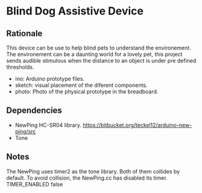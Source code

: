 

# Blind Dog Assistive Device

Rationale
---------
This device can be use to help blind pets to understand the environement. 
The environement can be a daunting world for a lovely pet, this project sends 
audible stimulous when the distance to an object is under pre defined thresholds. 


   * ino:    Arduino prototype files. 
   * sketch: visual placement of the diferent components. 
   * photo:  Photo of the physical prototype in the breadboard.

Dependencies
------------
   * NewPing HC-SR04 library. https://bitbucket.org/teckel12/arduino-new-ping/src
   * Tone

Notes
------
The NewPing uses timer2 as the tone library. Both of them collides by default. 
To avoid collision, the NewPing.cc has disabled its timer. 
   TIMER_ENABLED false
